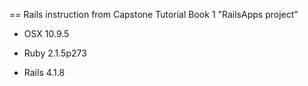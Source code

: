 == Rails instruction from Capstone Tutorial Book 1 "RailsApps project"
* OSX 10.9.5

* Ruby 2.1.5p273

* Rails 4.1.8

